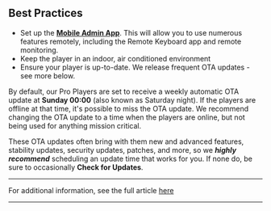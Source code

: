 ## Best Practices

  * Set up the [**Mobile Admin App**](https://support.optisigns.com/hc/en-us/articles/30003143806099-How-to-Use-the-OptiSigns-Mobile-Admin-App). This will allow you to use numerous features remotely, including the Remote Keyboard app and remote monitoring.
  * Keep the player in an indoor, air conditioned environment
  * Ensure your player is up-to-date. We release frequent OTA updates - see more below.



By default, our Pro Players are set to receive a weekly automatic OTA update at **Sunday 00:00** (also known as Saturday night). If the players are offline at that time, it's possible to miss the OTA update. We recommend changing the OTA update to a time when the players are online, but not being used for anything mission critical.

These OTA updates often bring with them new and advanced features, stability updates, security updates, patches, and more, so we **_highly recommend_** scheduling an update time that works for you. If none do, be sure to occasionally **Check for Updates**.

* * *

For additional information, see the full article [here](https://support.optisigns.com/hc/en-us/articles/40736654972563)

---
